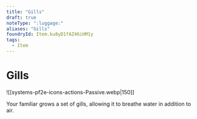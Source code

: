 ```yaml
---
title: "Gills"
draft: true
noteType: ":luggage:"
aliases: "Gills"
foundryId: Item.ku8yD1fAZ46iHM1y
tags:
  - Item
---
```


# Gills
![[systems-pf2e-icons-actions-Passive.webp|150]]

Your familiar grows a set of gills, allowing it to breathe water in addition to air.
